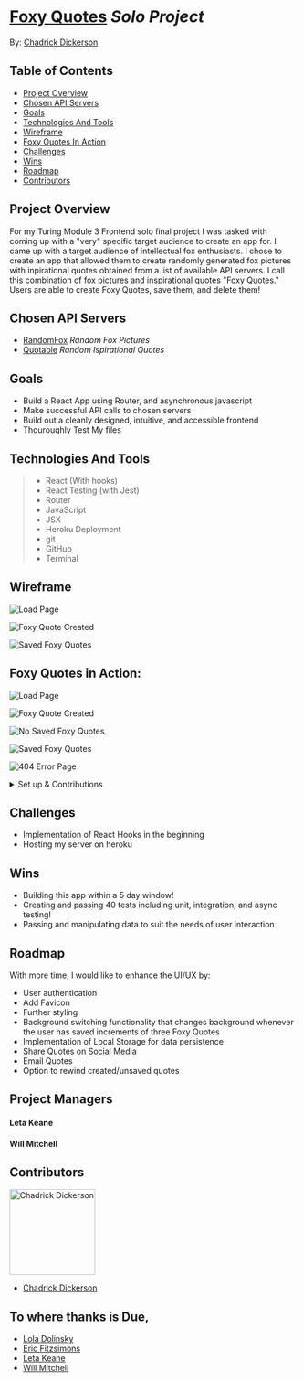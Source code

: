 # [Foxy Quotes](https://foxy-quotes.herokuapp.com/foxy-quoter) *Solo Project*

By: [Chadrick Dickerson](https://github.com/chadrick-d-dev)

## Table of Contents

* [Project Overview](#project-overview)
* [Chosen API Servers](#chosen-api-servers)
* [Goals](#goals)
* [Technologies And Tools](#technologies-and-tools)
* [Wireframe](#wireframe)
* [Foxy Quotes In Action](#foxy-quotes-in-action)
* [Challenges](#challenges)
* [Wins](#wins)
* [Roadmap](#roadmap)
* [Contributors](#contributors)

## Project Overview

For my Turing Module 3 Frontend solo final project I was tasked with coming up with a "very" specific target audience to create an app for. I came up with a target audience of intellectual fox enthusiasts. I chose to create an app that allowed them to create randomly generated fox pictures with inpirational quotes obtained from a list of available API servers. I call this combination of fox pictures and inspirational quotes "Foxy Quotes." Users are able to create Foxy Quotes, save them, and delete them!

## Chosen API Servers
* [RandomFox](https://randomfox.ca/floof/) *Random Fox Pictures*
* [Quotable](https://api.quotable.io/random?tags=inspirational) *Random Ispirational Quotes*

## Goals
* Build a React App using Router, and asynchronous javascript 
* Make successful API calls to chosen servers
* Build out a cleanly designed, intuitive, and accessible frontend
* Thouroughly Test My files

## Technologies And Tools
> * React (With hooks)
> * React Testing (with Jest)
> * Router
> * JavaScript
> * JSX
> * Heroku Deployment
> * git
> * GitHub
> * Terminal

## Wireframe

![Load Page](src/Assets/foxyframe-1.png)

![Foxy Quote Created](src/Assets/foxyframe-2.png)

![Saved Foxy Quotes](src/Assets/foxyframe-3.png)

## Foxy Quotes in Action:

![Load Page](src/Assets/foxyquotes1.png)

![Foxy Quote Created](src/Assets/foxyquotes2.png)

![No Saved Foxy Quotes](src/Assets/foxyquotes4.png)

![Saved Foxy Quotes](src/Assets/foxyquotes3.png)

![404 Error Page](src/Assets/foxyquotes5.png)


<details>
  <summary>Set up & Contributions</summary>

* *Click* the **Fork** button on the top right-hand corner of this page
* Clone the repository down and cd into the repo on your local machine by running:
  * `https://github.com/chadrick-d-dev/foxy-quotes`
  * cd into `foxy-quotes` locally
* Install the library dependencies by running:
  * `npm install`
* To verify that it is setup correctly, run `npm start` in your terminal.
* Go to `http://localhost:3000/` and you should see the site.
* Enter `control + c` in your terminal to stop the server at any time.
* Add your changes, push up to GitHub and submit a pull request
</details>

## Challenges
* Implementation of React Hooks in the beginning
* Hosting my server on heroku

## Wins
* Building this app within a 5 day window!
* Creating and passing 40 tests including unit, integration, and async testing!
* Passing and manipulating data to suit the needs of user interaction

## Roadmap
With more time, I would like to enhance the UI/UX by:
* User authentication
* Add Favicon
* Further styling
* Background switching functionality that changes background whenever the user has saved increments of three Foxy Quotes
* Implementation of Local Storage for data persistence
* Share Quotes on Social Media
* Email Quotes
* Option to rewind created/unsaved quotes

## Project Managers

#### Leta Keane
#### Will Mitchell

## Contributors

<img src="https://avatars3.githubusercontent.com/u/12281987?s=400&u=74569b5cafa00cad0a6ac3418de2ff1b29aba11f&v=4" alt="Chadrick Dickerson"
 width="150" height="auto" />

- [Chadrick Dickerson](https://github.com/chadrick-d-dev)

## To where thanks is Due,

* [Lola Dolinsky](https://github.com/lo-la-do-li)
* [Eric Fitzsimons](https://github.com/ericfitzsimons451)
* [Leta Keane](https://github.com/letakeane)
* [Will Mitchell](https://github.com/wvmitchell)
